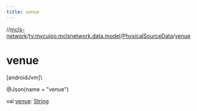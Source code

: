 ```yaml
---
title: venue
---
```

//[mcls-network](../../../index.html)/[tv.mycujoo.mclsnetwork.data.model](../index.html)/[PhysicalSourceData](index.html)/[venue](venue.html)



# venue



[androidJvm]\




@Json(name = &quot;venue&quot;)



val [venue](venue.html): [String](https://kotlinlang.org/api/latest/jvm/stdlib/kotlin/-string/index.html)




